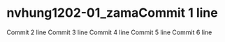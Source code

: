 # nvhung1202-01_zamaCommit 1 line
Commit 2 line
Commit 3 line
Commit 4 line
Commit 5 line
Commit 6 line
